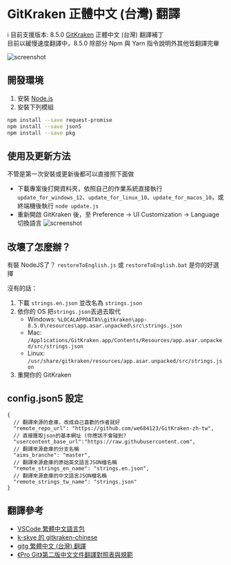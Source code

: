 # GitKraken 正體中文 (台灣) 翻譯

ℹ️ 目前支援版本: 8.5.0
[GitKraken](https://www.gitkraken.com/) 正體中文 (台灣) 翻譯補丁  
目前以緩慢速度翻譯中，8.5.0 除部分 Npm 與 Yarn 指令說明外其他皆翻譯完畢  

![screenshot](./screenshot.png)

## 開發環境

1. 安裝 [Node.js](https://nodejs.org/en/)
2. 安裝下列模組

```sh
npm install --save request-promise
npm install --save json5
npm install --save pkg
```

## 使用及更新方法

不管是第一次安裝或更新後都可以直接照下面做

- 下載專案後打開資料夾，依照自己的作業系統直接執行`update_for_windows_12`、`update_for_linux_10`、`update_for_macos_10`，或終端機後執行 `node update.js`
- 重新開啟 GitKraken 後，至 Preference -> UI Customization -> Language 切換語言
  ![screenshot](./preferences.png)

## 改壞了怎麼辦？
有裝 NodeJS了？
`restoreToEnglish.js` 或 `restoreToEnglish.bat` 是你的好選擇

沒有的話：
1. 下載 `strings.en.json` 並改名為 `strings.json`
2. 依你的 OS 把`strings.json`丟過去取代
   - Windows: `%LOCALAPPDATA%\gitkraken\app-8.5.0\resources\app.asar.unpacked\src\strings.json`
   - Mac: `/Applications/GitKraken.app/Contents/Resources/app.asar.unpacked/src/strings.json`
   - Linux: `/usr/share/gitkraken/resources/app.asar.unpacked/src/strings.json`
3. 重開你的 GitKraken

## config.json5 設定

```json5
{
  // 翻譯來源的倉庫，改成自己喜歡的作者就好
  "remote_repo_url": "https://github.com/we684123/GitKraken-zh-tw",
  // 直接獲取json的基本網址 (你應該不會碰到?
  "usercontent_base_url":"https://raw.githubusercontent.com",
  // 翻譯來源倉庫的分支名稱
  "aims_branche": "master",
  // 翻譯來源倉庫的原始英文語言JSON檔名稱
  "remote_strings_en_name": "strings.en.json",
  // 翻譯來源倉庫的中文語言JSON檔名稱
  "remote_strings_tw_name": "strings.json"
}
```

## 翻譯參考

- [VSCode 繁體中文語言包](https://github.com/microsoft/vscode-loc/tree/master/i18n/vscode-language-pack-zh-hant)
- [k-skye 的 gitkraken-chinese](https://github.com/k-skye/gitkraken-chinese)
- [gitg 繁體中文 (台灣) 翻譯](https://gitlab.gnome.org/GNOME/gitg/-/blob/master/po/zh_TW.po)
- [《Pro Git》第二版中文文件翻譯對照表與規範](https://gist.github.com/fntsrlike/cf1e96d60b6f34fab725599b06dfcb2a)
